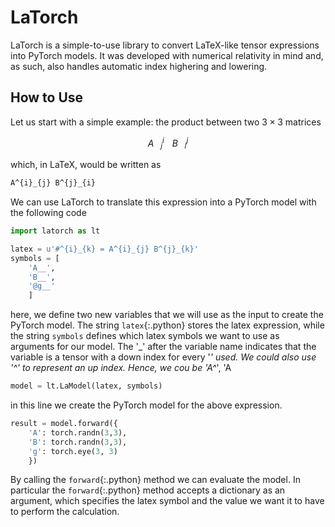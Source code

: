 # LaTorch
LaTorch is a simple-to-use library to convert LaTeX-like tensor expressions into PyTorch models. It was developed with numerical relativity in mind and, as such, also handles automatic index highering and lowering.

## How to Use
Let us start with a simple example: the product between two $3 \times 3$ matrices

$$ A^i_{ㅤj}ㅤB^j_{ㅤi} $$

which, in LaTeX, would be written as

```latex
A^{i}_{j} B^{j}_{i}
```

We can use LaTorch to translate this expression into a PyTorch model with the following code

```python
import latorch as lt

latex = u'#^{i}_{k} = A^{i}_{j} B^{j}_{k}'
symbols = [
    'A__',
    'B__',
    '@g__'
    ]
```
here, we define two new variables that we will use as the input to create the PyTorch model. The string `latex`{:.python} stores the latex expression, while the string `symbols` defines which latex symbols we want to use as arguments for our model. The '\_' after the variable name indicates that the variable is a tensor with a down index for every '_' used. We could also use '^' to represent an up index. Hence, we cou be 'A^_', 'A

```python
model = lt.LaModel(latex, symbols)
```
in this line we create the PyTorch model for the above expression.

```python
result = model.forward({
    'A': torch.randn(3,3),
    'B': torch.randn(3,3),
    'g': torch.eye(3, 3)
    })
```
By calling the `forward`{:.python} method we can evaluate the model. In particular the `forward`{:.python} method accepts a dictionary as an argument, which specifies the latex symbol and the value we want it to have to perform the calculation.












